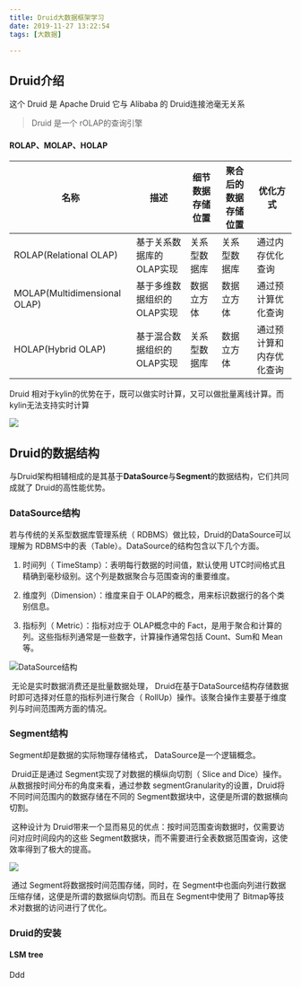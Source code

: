 ```yaml
---
title: Druid大数据框架学习
date: 2019-11-27 13:22:54
tags: [大数据]

---
```




## Druid介绍

这个  Druid 是 Apache Druid  它与 Alibaba 的 Druid连接池毫无关系

> Druid 是一个 rOLAP的查询引擎
>
> 

#### ROLAP、MOLAP、HOLAP

| **名称**                     | **描述**                   | **细节数据存储位置** | **聚合后的数据存储位置** | 优化方式                 |
| ---------------------------- | -------------------------- | -------------------- | ------------------------ | ------------------------ |
| ROLAP(Relational OLAP)       | 基于关系数据库的OLAP实现   | 关系型数据库         | 关系型数据库             | 通过内存优化查询         |
| MOLAP(Multidimensional OLAP) | 基于多维数据组织的OLAP实现 | 数据立方体           | 数据立方体               | 通过预计算优化查询       |
| HOLAP(Hybrid OLAP)           | 基于混合数据组织的OLAP实现 | 关系型数据库         | 数据立方体               | 通过预计算和内存优化查询 |

Druid 相对于kylin的优势在于，既可以做实时计算，又可以做批量离线计算。而kylin无法支持实时计算



![](https://i.loli.net/2019/12/10/Y5Pt8fjrygK6Tmk.png)



## Druid的数据结构

与Druid架构相辅相成的是其基于**DataSource**与**Segment**的数据结构，它们共同成就了 Druid的高性能优势。

### DataSource结构

若与传统的关系型数据库管理系统（ RDBMS）做比较，Druid的DataSource可以理解为 RDBMS中的表（Table）。DataSource的结构包含以下几个方面。

1. 时间列（ TimeStamp）：表明每行数据的时间值，默认使用 UTC时间格式且精确到毫秒级别。这个列是数据聚合与范围查询的重要维度。

2. 维度列（Dimension）：维度来自于 OLAP的概念，用来标识数据行的各个类别信息。

3. 指标列（ Metric）：指标对应于 OLAP概念中的 Fact，是用于聚合和计算的列。这些指标列通常是一些数字，计算操作通常包括 Count、Sum和 Mean等。

![DataSource结构](https://i.loli.net/2019/12/10/TwDyRWqikPuEgAv.png)



​      无论是实时数据消费还是批量数据处理， Druid在基于DataSource结构存储数据时即可选择对任意的指标列进行聚合（ RollUp）操作。该聚合操作主要基于维度列与时间范围两方面的情况。

### Segment结构

Segment却是数据的实际物理存储格式， DataSource是一个逻辑概念。

​		Druid正是通过 Segment实现了对数据的横纵向切割（ Slice and Dice）操作。从数据按时间分布的角度来看，通过参数 segmentGranularity的设置，Druid将不同时间范围内的数据存储在不同的 Segment数据块中，这便是所谓的数据横向切割。

​		这种设计为 Druid带来一个显而易见的优点：按时间范围查询数据时，仅需要访问对应时间段内的这些 Segment数据块，而不需要进行全表数据范围查询，这使效率得到了极大的提高。

![](https://i.loli.net/2019/12/10/IzPDE1pBwhOyMdY.png)

​		通过 Segment将数据按时间范围存储，同时，在 Segment中也面向列进行数据压缩存储，这便是所谓的数据纵向切割。而且在 Segment中使用了 Bitmap等技术对数据的访问进行了优化。



### Druid的安装







#### LSM tree

Ddd





